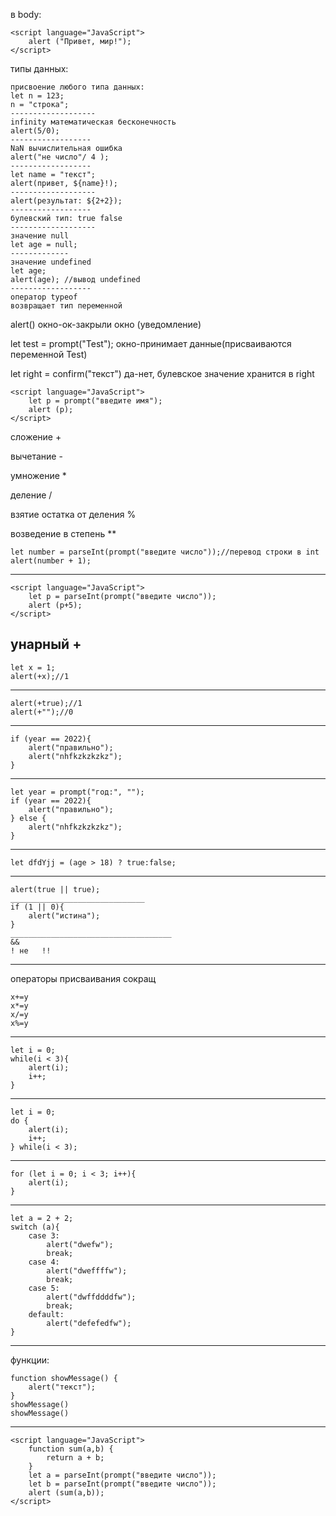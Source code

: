 в body:

	<script language="JavaScript">
		alert ("Привет, мир!");
	</script>

типы данных:

	присвоение любого типа данных:
	let n = 123;
	n = "строка";
	-------------------
	infinity математическая бесконечность
	alert(5/0);
	------------------
	NaN вычислительная ошибка
	alert("не число"/ 4 );
	------------------
	let name = "текст";
	alert(привет, ${name}!);
	-------------------
	alert(результат: ${2+2});
	------------------
	булевский тип: true false
	-------------------
	значение null
	let age = null;
	-------------
	значение undefined
	let age;
	alert(age); //вывод undefined
	------------------
	оператор typeof
	возвращает тип переменной

alert()
окно-ок-закрыли окно (уведомление)

let test = prompt("Test");
окно-принимает данные(присваиваются переменной Test)

let right = confirm("текст")
да-нет, булевское значение хранится в right


	<script language="JavaScript">
		let p = prompt("введите имя");
		alert (p);
	</script>


сложение +

вычетание -

умножение *

деление /

взятие остатка от деления %

возведение в степень **

	let number = parseInt(prompt("введите число"));//перевод строки в int
	alert(number + 1);
________________________

	<script language="JavaScript">
		let p = parseInt(prompt("введите число"));
		alert (p+5);
	</script>


## унарный +

	let x = 1;
	alert(+x);//1
_____________________
	alert(+true);//1
	alert(+"");//0

_____________
	if (year == 2022){
		alert("правильно");
		alert("nhfkzkzkzkz");
	}
_________

	let year = prompt("год:", "");
	if (year == 2022){
		alert("правильно");
	} else {
		alert("nhfkzkzkzkz");
	}
__________
	let dfdYjj = (age > 18) ? true:false;

_____	
	alert(true || true);
	______________________________
	if (1 || 0){
		alert("истина");
	}
	____________________________________
	&&
	! не   !!

_______
операторы присваивания сокращ

	x+=y
	x*=y
	x/=y
	x%=y

___________
	let i = 0;
	while(i < 3){
		alert(i);
		i++;
	}
_________
	let i = 0;
	do {
		alert(i);
		i++;
	} while(i < 3);
_________

	for (let i = 0; i < 3; i++){
		alert(i);
	}

______________
	let a = 2 + 2;
	switch (a){
		case 3:
			alert("dwefw");
			break;
		case 4:
			alert("dweffffw");
			break;
		case 5:
			alert("dwffddddfw");
			break;
		default:
			alert("defefedfw");
	}
__________
функции:

	function showMessage() {
		alert("текст");
	}
	showMessage()
	showMessage()
______________


	<script language="JavaScript">
		function sum(a,b) {
			return a + b;
		}
		let a = parseInt(prompt("введите число"));
		let b = parseInt(prompt("введите число"));
		alert (sum(a,b));
	</script>






















































































































